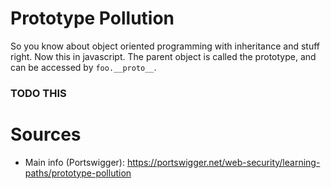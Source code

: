 # Prototype Pollution
So you know about object oriented programming with inheritance and stuff right. Now this in javascript. The parent object is called the prototype, and can be accessed by `foo.__proto__`. 

### TODO THIS

# Sources
- Main info (Portswigger): https://portswigger.net/web-security/learning-paths/prototype-pollution
